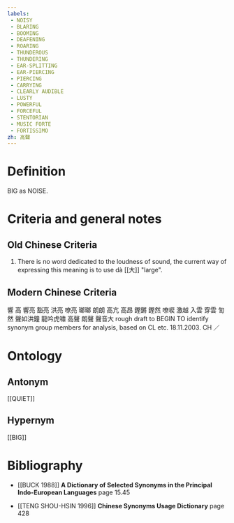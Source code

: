 ```yaml
---
labels: 
 - NOISY
 - BLARING
 - BOOMING
 - DEAFENING
 - ROARING
 - THUNDEROUS
 - THUNDERING
 - EAR-SPLITTING
 - EAR-PIERCING
 - PIERCING
 - CARRYING
 - CLEARLY AUDIBLE
 - LUSTY
 - POWERFUL
 - FORCEFUL
 - STENTORIAN
 - MUSIC FORTE
 - FORTISSIMO
zh: 高聲
---
```


# Definition
BIG as NOISE.
# Criteria and general notes
## Old Chinese Criteria
1. There is no word dedicated to the loudness of sound, the current way of expressing this meaning is to use dà [[大]] "large".
## Modern Chinese Criteria
響
高
響亮
豁亮
洪亮
嘹亮
瑯瑯
朗朗
高亢
高昂
鏗鏘
鏗然
嘹唳
激越
入雲
穿雲
訇然
聲如洪鐘
龍吟虎嘯
高聲
朗聲
聲音大
rough draft to BEGIN TO identify synonym group members for analysis, based on CL etc. 18.11.2003. CH ／
# Ontology

## Antonym
[[QUIET]]
## Hypernym
[[BIG]]
# Bibliography
- [[BUCK 1988]]
**A Dictionary of Selected Synonyms in the Principal Indo-European Languages** page 15.45

- [[TENG SHOU-HSIN 1996]]
**Chinese Synonyms Usage Dictionary** page 428
